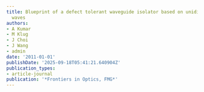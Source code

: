 ```yaml
---
title: Blueprint of a defect tolerant waveguide isolator based on unidirectional surface
  waves
authors:
- A Kumar
- M Klug
- J Choi
- J Wang
- admin
date: '2011-01-01'
publishDate: '2025-09-18T05:41:21.640904Z'
publication_types:
- article-journal
publication: '*Frontiers in Optics, FMG*'
---
```

